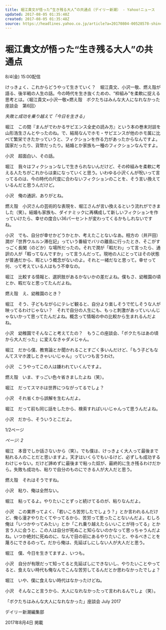 ```yaml
---
title: 堀江貴文が悟った“生き残る大人”の共通点（デイリー新潮） - Yahoo!ニュース
updated: 2017-08-05 01:35:48Z
created: 2017-08-05 01:35:48Z
source: https://headlines.yahoo.co.jp/article?a=20170804-00528578-shincho-bus_all
---
```


# 堀江貴文が悟った“生き残る大人”の共通点

8/4(金) 15:00配信

けっきょく、これからどうやって生きていく？　堀江貴文、小沢一敬、燃え殻が語る、後半戦の人生の話。今の時代を生き抜くための、“枠組み”を柔軟に捉える思考とは。〈堀江貴文×小沢一敬×燃え殻　ボクたちはみんな大人になれなかった座談会　第6回〉

*失敗と成功を乗り越えて「今日を生きる」*

堀江　この間『まんがでわかるサピエンス全史の読み方』という本の巻末対談を山形浩生さんとやったのね。で、結局なんでホモ・サピエンスが他のホモ属に比べて繁栄できたかっていうと、フィクションを作る力があったからなんですよ。国家だったり、貨幣だったり。結婚とか家族も一種のフィクションなんですよ。

小沢　超面白い、その話。

堀江　我々はフィクションなしで生きられないんだけど、その枠組みを柔軟に考える人たちがこれからは楽になっていくと思う。いわゆる小沢くんが呪いって言ってるのは、今の時代の尺度に合わないフィクションのことを、そう言い換えているんだと思うんだけど。

小沢　俺の通訳、ありがとね。

燃え殻　小沢さんの芸術的な表現を、堀江さんが言い換えるという流れができました（笑）。結婚も家族も、ダイナミックに再構成して新しいフィクションを作っていけたら、幸せの度合い36パーセントが変わってくるかもしれないですね。

小沢　でも、自分が幸せかどうかとか、考えたことないなあ。相方の（井戸田）潤が「世界ウルルン滞在記」っていう番組でバリの離島に行ったとき、そこがすっごく長閑（のどか）な場所だったの。それで潤が「暇だわ」って言ったら、通訳の人が「暇ってなんですか」って言うんだって。現地の人にとってはその状態が普通だから、暇という概念がないのよ。それと一緒だなと思って。幸せって何、って考えている人はもう不幸なの。

堀江　比較する情報と、選択肢があるかないかの差だよね。僕もさ、幼稚園の頃とか、暇だなと思ってたんだよね。

燃え殻　え、幼稚園のとき？

堀江　そう、子どもながらにテレビ観ると、自分より楽しそうで忙しそうな人が映ってるわけじゃない？　それで自分の人生にも、もっと刺激があっていいんじゃないかって思ってたんだよね。概念って情報の中の比較から生まれるんだよね。

小沢　幼稚園でそんなこと考えてたの？　もうこの座談会、「ボクたちはあの頃から大人だった」に変えなきゃダメじゃん。

堀江　だから僕、教育論とか聞かれることすごく多いんだけど、「もう子どもなんてスマホ渡しときゃいいじゃん」っていつも言うわけ。

小沢　こうやってこの人は嫌われていくんですよ。

燃え殻　いま、すっごい色々省きましたよね（笑）。

堀江　だってスマホは世界につながってるでしょ？

小沢　それ省くから誤解を生むんだよ。

堀江　だって前も同じ話をしたから、検索すればいいじゃんって思うんだよね。

小沢　だから、そういうとこだよ。

1/2ページ

*ページ: 2*

堀江　本音でしか話さないから（笑）。でも僕は、けっきょく大人って最後まで粘れる人のことだと思いますよ。天才はいくらでもいるけど、必ずしも成功するわけじゃない。だけど諦めずに最後まで粘った奴が、最終的に生き残るわけだから。失敗も成功も、粘りで自分のものにできる人が大人だと思う。

燃え殻　それはそうですね。

小沢　粘り、俺は全然ない。

堀江　粘ってるよ。やりたいことずっと続けてるのが、粘りなんだよ。

小沢　この業界ってよく、「若いころ苦労したでしょう？」とか言われるんだけど、俺ら漫才やりたくてやってるから、苦労って思ったことないんだよ。むしろ俺は「いつかやってみたい」とか「これ乗り越えたらいいことが待ってる」とか言う人に会うと、この人は自分が死ぬこと知らないのかなって思っちゃうんだよね。いつか絶対に死ぬのに、なんで目の前にあるやりたいこと、やるべきことを蔑ろにできるのって。だから俺は、先延ばしにしない人が大人だと思う。

堀江　僕、今日を生きてますよ、いつも。

小沢　自分が有限だって知ってると先延ばしにできないし、やりたいことやってると、食えない時代も俺なんでこんな苦労してるんだとか思わなかったでしょ？

堀江　いや、僕に食えない時代はなかったけどね。

小沢　そんなこと言うから、大人になれなかったって言われるんでしょ（笑）。

「ボクたちはみんな大人になれなかった」座談会
July 2017

デイリー新潮編集部

2017年8月4日 掲載